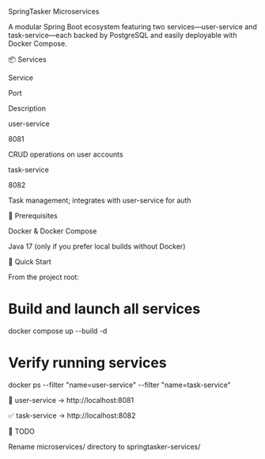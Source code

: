 SpringTasker Microservices

A modular Spring Boot ecosystem featuring two services—user-service and task-service—each backed by PostgreSQL and easily deployable with Docker Compose.

📦 Services

Service

Port

Description

user-service

8081

CRUD operations on user accounts

task-service

8082

Task management; integrates with user-service for auth

🔧 Prerequisites

Docker & Docker Compose

Java 17 (only if you prefer local builds without Docker)

🚀 Quick Start

From the project root:

# Build and launch all services
docker compose up --build -d

# Verify running services
docker ps --filter "name=user-service" --filter "name=task-service"

👤 user-service → http://localhost:8081

✅ task-service → http://localhost:8082

📝 TODO

Rename microservices/ directory to springtasker-services/
